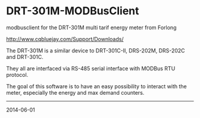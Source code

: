 DRT-301M-MODBusClient
=====================

modbusclient for the DRT-301M multi tarif energy meter from Forlong

http://www.cqbluejay.com/Support/Downloads/

The DRT-301M is a similar device to DRT-301C-II, DRS-202M, DRS-202C and DRT-301C.

They all are interfaced via RS-485 serial interface with MODBus RTU protocol.

The goal of this software is to have an easy possibility to interact with the meter, especially the energy and max demand counters.

---
2014-06-01